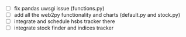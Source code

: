 - [ ] fix pandas uwsgi issue (functions.py)
- [ ] add all the web2py functionality and charts (default.py and stock.py)
- [ ] integrate and schedule hsbs tracker there
- [ ] integrate stock finder and indices tracker
